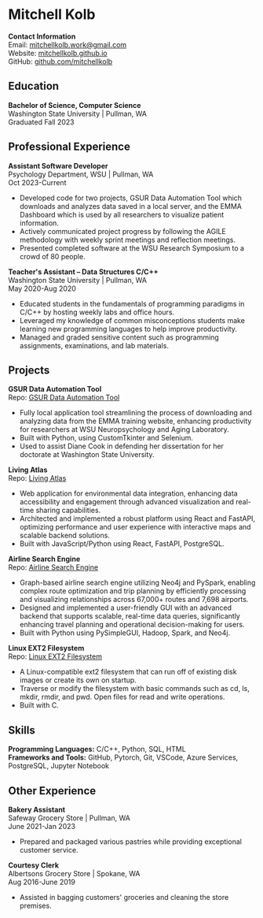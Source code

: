 # Mitchell Kolb

**Contact Information**  
Email: [mitchellkolb.work@gmail.com](mailto:mitchellkolb.work@gmail.com)  
Website: [mitchellkolb.github.io](https://mitchellkolb.github.io/)  
GitHub: [github.com/mitchellkolb](https://github.com/mitchellkolb)

## Education

**Bachelor of Science, Computer Science**  
Washington State University | Pullman, WA  
Graduated Fall 2023  

## Professional Experience

**Assistant Software Developer**  
Psychology Department, WSU | Pullman, WA  
Oct 2023-Current  
- Developed code for two projects, GSUR Data Automation Tool which downloads and analyzes data saved in a local server, and the EMMA Dashboard which is used by all researchers to visualize patient information.
- Actively communicated project progress by following the AGILE methodology with weekly sprint meetings and reflection meetings.
- Presented completed software at the WSU Research Symposium to a crowd of 80 people.

**Teacher's Assistant – Data Structures C/C++**  
Washington State University | Pullman, WA  
May 2020-Aug 2020  
- Educated students in the fundamentals of programming paradigms in C/C++ by hosting weekly labs and office hours.
- Leveraged my knowledge of common misconceptions students make learning new programming languages to help improve productivity.
- Managed and graded sensitive content such as programming assignments, examinations, and lab materials.

## Projects

**GSUR Data Automation Tool**  
Repo: [GSUR Data Automation Tool](https://github.com/mitchellkolb/GSUR)  
- Fully local application tool streamlining the process of downloading and analyzing data from the EMMA training website, enhancing productivity for researchers at WSU Neuropsychology and Aging Laboratory.
- Built with Python, using CustomTkinter and Selenium.
- Used to assist Diane Cook in defending her dissertation for her doctorate at Washington State University.

**Living Atlas**  
Repo: [Living Atlas](https://github.com/WSUCapstoneS2023/LivingAtlas1)  
- Web application for environmental data integration, enhancing data accessibility and engagement through advanced visualization and real-time sharing capabilities.
- Architected and implemented a robust platform using React and FastAPI, optimizing performance and user experience with interactive maps and scalable backend solutions.
- Built with JavaScript/Python using React, FastAPI, PostgreSQL.

**Airline Search Engine**  
Repo: [Airline Search Engine](https://github.com/mitchellkolb/Airline-search-engine)  
- Graph-based airline search engine utilizing Neo4j and PySpark, enabling complex route optimization and trip planning by efficiently processing and visualizing relationships across 67,000+ routes and 7,698 airports.
- Designed and implemented a user-friendly GUI with an advanced backend that supports scalable, real-time data queries, significantly enhancing travel planning and operational decision-making for users.
- Built with Python using PySimpleGUI, Hadoop, Spark, and Neo4j.

**Linux EXT2 Filesystem**  
Repo: [Linux EXT2 Filesystem](https://github.com/mitchellkolb/ext2-file-system)  
- A Linux-compatible ext2 filesystem that can run off of existing disk images or create its own on startup.
- Traverse or modify the filesystem with basic commands such as cd, ls, mkdir, rmdir, and pwd. Open files for read and write operations.
- Built with C.

## Skills

**Programming Languages:** C/C++, Python, SQL, HTML  
**Frameworks and Tools:** GitHub, Pytorch, Git, VSCode, Azure Services, PostgreSQL, Jupyter Notebook

## Other Experience

**Bakery Assistant**  
Safeway Grocery Store | Pullman, WA  
June 2021-Jan 2023  
- Prepared and packaged various pastries while providing exceptional customer service.

**Courtesy Clerk**  
Albertsons Grocery Store | Spokane, WA  
Aug 2016-June 2019  
- Assisted in bagging customers' groceries and cleaning the store premises.
